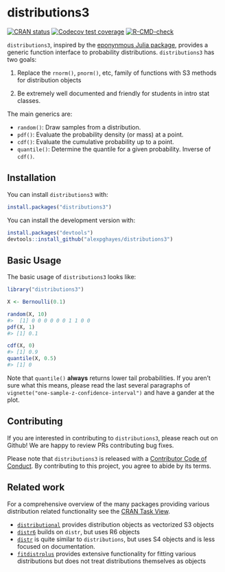
<!-- README.md is generated from README.Rmd. Please edit that file -->

# distributions3

<!-- badges: start -->

[![CRAN
status](https://www.r-pkg.org/badges/version/distributions3)](https://cran.r-project.org/package=distributions3)
[![Codecov test
coverage](https://codecov.io/gh/alexpghayes/distributions3/branch/main/graph/badge.svg)](https://app.codecov.io/gh/alexpghayes/distributions3?branch=main)
[![R-CMD-check](https://github.com/alexpghayes/distributions3/actions/workflows/R-CMD-check.yaml/badge.svg)](https://github.com/alexpghayes/distributions3/actions/workflows/R-CMD-check.yaml)
<!-- badges: end -->

`distributions3`, inspired by the [eponynmous Julia
package](https://github.com/JuliaStats/Distributions.jl), provides a
generic function interface to probability distributions.
`distributions3` has two goals:

1.  Replace the `rnorm()`, `pnorm()`, etc, family of functions with S3
    methods for distribution objects

2.  Be extremely well documented and friendly for students in intro stat
    classes.

The main generics are:

- `random()`: Draw samples from a distribution.
- `pdf()`: Evaluate the probability density (or mass) at a point.
- `cdf()`: Evaluate the cumulative probability up to a point.
- `quantile()`: Determine the quantile for a given probability. Inverse
  of `cdf()`.

## Installation

You can install `distributions3` with:

``` r
install.packages("distributions3")
```

You can install the development version with:

``` r
install.packages("devtools")
devtools::install_github("alexpghayes/distributions3")
```

## Basic Usage

The basic usage of `distributions3` looks like:

``` r
library("distributions3")

X <- Bernoulli(0.1)

random(X, 10)
#>  [1] 0 0 0 0 0 0 1 1 0 0
pdf(X, 1)
#> [1] 0.1

cdf(X, 0)
#> [1] 0.9
quantile(X, 0.5)
#> [1] 0
```

Note that `quantile()` **always** returns lower tail probabilities. If
you aren’t sure what this means, please read the last several paragraphs
of `vignette("one-sample-z-confidence-interval")` and have a gander at
the plot.

## Contributing

If you are interested in contributing to `distributions3`, please reach
out on Github! We are happy to review PRs contributing bug fixes.

Please note that `distributions3` is released with a [Contributor Code
of
Conduct](https://alexpghayes.github.io/distributions3/CODE_OF_CONDUCT.html).
By contributing to this project, you agree to abide by its terms.

## Related work

For a comprehensive overview of the many packages providing various
distribution related functionality see the [CRAN Task
View](https://cran.r-project.org/view=Distributions).

- [`distributional`](https://cran.r-project.org/package=distributional)
  provides distribution objects as vectorized S3 objects
- [`distr6`](https://cran.r-project.org/package=distr6) builds on
  `distr`, but uses R6 objects
- [`distr`](https://cran.r-project.org/package=distr) is quite similar
  to `distributions`, but uses S4 objects and is less focused on
  documentation.
- [`fitdistrplus`](https://cran.r-project.org/package=fitdistrplus)
  provides extensive functionality for fitting various distributions but
  does not treat distributions themselves as objects
